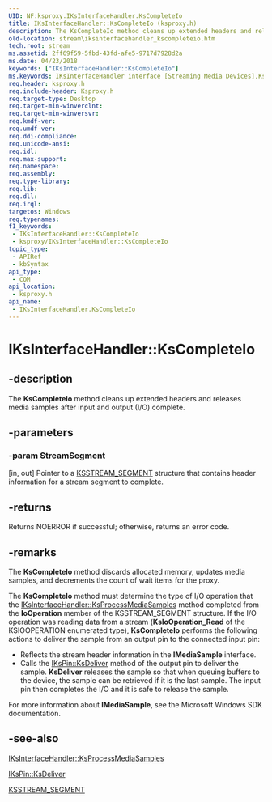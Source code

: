 ```yaml
---
UID: NF:ksproxy.IKsInterfaceHandler.KsCompleteIo
title: IKsInterfaceHandler::KsCompleteIo (ksproxy.h)
description: The KsCompleteIo method cleans up extended headers and releases media samples after input and output (I/O) complete.
old-location: stream\iksinterfacehandler_kscompleteio.htm
tech.root: stream
ms.assetid: 2ff69f59-5fbd-43fd-afe5-9717d7928d2a
ms.date: 04/23/2018
keywords: ["IKsInterfaceHandler::KsCompleteIo"]
ms.keywords: IKsInterfaceHandler interface [Streaming Media Devices],KsCompleteIo method, IKsInterfaceHandler.KsCompleteIo, IKsInterfaceHandler::KsCompleteIo, KsCompleteIo, KsCompleteIo method [Streaming Media Devices], KsCompleteIo method [Streaming Media Devices],IKsInterfaceHandler interface, ksproxy/IKsInterfaceHandler::KsCompleteIo, ksproxy_3f49ef68-7608-4348-ba18-ffd3bb0e7808.xml, stream.iksinterfacehandler_kscompleteio
req.header: ksproxy.h
req.include-header: Ksproxy.h
req.target-type: Desktop
req.target-min-winverclnt: 
req.target-min-winversvr: 
req.kmdf-ver: 
req.umdf-ver: 
req.ddi-compliance: 
req.unicode-ansi: 
req.idl: 
req.max-support: 
req.namespace: 
req.assembly: 
req.type-library: 
req.lib: 
req.dll: 
req.irql: 
targetos: Windows
req.typenames: 
f1_keywords:
 - IKsInterfaceHandler::KsCompleteIo
 - ksproxy/IKsInterfaceHandler::KsCompleteIo
topic_type:
 - APIRef
 - kbSyntax
api_type:
 - COM
api_location:
 - ksproxy.h
api_name:
 - IKsInterfaceHandler.KsCompleteIo
---
```


# IKsInterfaceHandler::KsCompleteIo


## -description

The <b>KsCompleteIo</b> method cleans up extended headers and releases media samples after input and output (I/O) complete.

## -parameters

### -param StreamSegment 

[in, out]
Pointer to a <a href="https://docs.microsoft.com/windows-hardware/drivers/ddi/ksproxy/ns-ksproxy-_ksstream_segment">KSSTREAM_SEGMENT</a> structure that contains header information for a stream segment to complete.

## -returns

Returns NOERROR if successful; otherwise, returns an error code.

## -remarks

The <b>KsCompleteIo</b> method discards allocated memory, updates media samples, and decrements the count of wait items for the proxy. 

The <b>KsCompleteIo</b> method must determine the type of I/O operation that the <a href="https://docs.microsoft.com/windows-hardware/drivers/ddi/ksproxy/nf-ksproxy-iksinterfacehandler-ksprocessmediasamples">IKsInterfaceHandler::KsProcessMediaSamples</a> method completed from the <b>IoOperation</b> member of the KSSTREAM_SEGMENT structure. If the I/O operation was reading data from a stream (<b>KsIoOperation_Read</b> of the KSIOOPERATION enumerated type), <b>KsCompleteIo</b> performs the following actions to deliver the sample from an output pin to the connected input pin:

<ul>
<li>
Reflects the stream header information in the <b>IMediaSample</b> interface. 

</li>
<li>
Calls the <a href="https://docs.microsoft.com/windows-hardware/drivers/ddi/ksproxy/nf-ksproxy-ikspin-ksdeliver">IKsPin::KsDeliver</a> method of the output pin to deliver the sample. <b>KsDeliver</b> releases the sample so that when queuing buffers to the device, the sample can be retrieved if it is the last sample. The input pin then completes the I/O and it is safe to release the sample. 

</li>
</ul>
For more information about <b>IMediaSample</b>, see the Microsoft Windows SDK documentation.

## -see-also

<a href="https://docs.microsoft.com/windows-hardware/drivers/ddi/ksproxy/nf-ksproxy-iksinterfacehandler-ksprocessmediasamples">IKsInterfaceHandler::KsProcessMediaSamples</a>



<a href="https://docs.microsoft.com/windows-hardware/drivers/ddi/ksproxy/nf-ksproxy-ikspin-ksdeliver">IKsPin::KsDeliver</a>



<a href="https://docs.microsoft.com/windows-hardware/drivers/ddi/ksproxy/ns-ksproxy-_ksstream_segment">KSSTREAM_SEGMENT</a>

